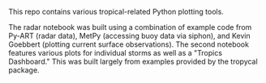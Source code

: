 This repo contains various tropical-related Python plotting tools. 

The radar notebook was built using a combination of example code from Py-ART (radar data), 
MetPy (accessing buoy data via siphon), 
and Kevin Goebbert (plotting current surface observations). The second notebook features various plots for individual storms
as well as a "Tropics Dashboard." This was built largely from examples provided by the tropycal package.
